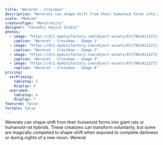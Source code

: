 ```yaml
---
title: "Wererat - Crossbow"
description: "Wererats can shape-shift from their humanoid forms into giant rats or humanoid-rat hybrids. These creatures can transform voluntarily, but some are magically compelled to shape-shift when exposed to complete darkness or during nights of a new moon. Wererat"
scale: "Medium"
creatureType: "Monstrosity"
designer: "Yasashii Kyojin Studio"
photos:
  - image: "https://dl2.myminifactory.com/object-assets/67c796c0113272.64837515/images/720X720-Wererat_02_PS.jpg"
    caption: "Wererat - Crossbow - Image 1"
  - image: "https://dl2.myminifactory.com/object-assets/67c796c0113272.64837515/images/720X720-Wererat_02_SCALE.jpg"
    caption: "Wererat - Crossbow - Image 2"
  - image: "https://dl2.myminifactory.com/object-assets/67c796c0113272.64837515/images/720X720-Wererat_02_C.jpg"
    caption: "Wererat - Crossbow - Image 3"
  - image: "https://dl2.myminifactory.com/object-assets/67c796c0113272.64837515/images/720X720-Wererat_02_B.jpg"
    caption: "Wererat - Crossbow - Image 4"
pricing:
  osrPriming:
    tabletop: 5
    display: 9
  unprimed:
    tabletop: 4
    display: 7
featured: false
forSale: false
---
```


Wererats can shape-shift from their humanoid forms into giant rats or humanoid-rat hybrids. These creatures can transform voluntarily, but some are magically compelled to shape-shift when exposed to complete darkness or during nights of a new moon. Wererat
